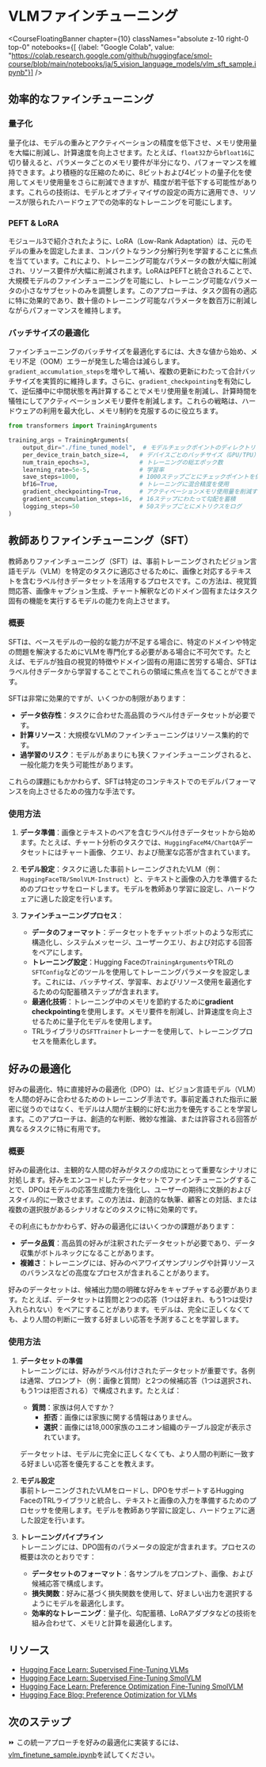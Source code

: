# VLMファインチューニング
<CourseFloatingBanner chapter={10}
  classNames="absolute z-10 right-0 top-0"
  notebooks={[
    {label: "Google Colab", value: "https://colab.research.google.com/github/huggingface/smol-course/blob/main/notebooks/ja/5_vision_language_models/vlm_sft_sample.ipynb"}] />
    
## 効率的なファインチューニング

### 量子化
量子化は、モデルの重みとアクティベーションの精度を低下させ、メモリ使用量を大幅に削減し、計算速度を向上させます。たとえば、`float32`から`bfloat16`に切り替えると、パラメータごとのメモリ要件が半分になり、パフォーマンスを維持できます。より積極的な圧縮のために、8ビットおよび4ビットの量子化を使用してメモリ使用量をさらに削減できますが、精度が若干低下する可能性があります。これらの技術は、モデルとオプティマイザの設定の両方に適用でき、リソースが限られたハードウェアでの効率的なトレーニングを可能にします。

### PEFT & LoRA
モジュール3で紹介されたように、LoRA（Low-Rank Adaptation）は、元のモデルの重みを固定したまま、コンパクトなランク分解行列を学習することに焦点を当てています。これにより、トレーニング可能なパラメータの数が大幅に削減され、リソース要件が大幅に削減されます。LoRAはPEFTと統合されることで、大規模モデルのファインチューニングを可能にし、トレーニング可能なパラメータの小さなサブセットのみを調整します。このアプローチは、タスク固有の適応に特に効果的であり、数十億のトレーニング可能なパラメータを数百万に削減しながらパフォーマンスを維持します。

### バッチサイズの最適化
ファインチューニングのバッチサイズを最適化するには、大きな値から始め、メモリ不足（OOM）エラーが発生した場合は減らします。`gradient_accumulation_steps`を増やして補い、複数の更新にわたって合計バッチサイズを実質的に維持します。さらに、`gradient_checkpointing`を有効にして、逆伝播中に中間状態を再計算することでメモリ使用量を削減し、計算時間を犠牲にしてアクティベーションメモリ要件を削減します。これらの戦略は、ハードウェアの利用を最大化し、メモリ制約を克服するのに役立ちます。

```python
from transformers import TrainingArguments

training_args = TrainingArguments(
    output_dir="./fine_tuned_model",  # モデルチェックポイントのディレクトリ
    per_device_train_batch_size=4,   # デバイスごとのバッチサイズ（GPU/TPU）
    num_train_epochs=3,              # トレーニングの総エポック数
    learning_rate=5e-5,              # 学習率
    save_steps=1000,                 # 1000ステップごとにチェックポイントを保存
    bf16=True,                       # トレーニングに混合精度を使用
    gradient_checkpointing=True,     # アクティベーションメモリ使用量を削減するために有効にする
    gradient_accumulation_steps=16,  # 16ステップにわたって勾配を蓄積
    logging_steps=50                 # 50ステップごとにメトリクスをログ
)
```

## **教師ありファインチューニング（SFT）**

教師ありファインチューニング（SFT）は、事前トレーニングされたビジョン言語モデル（VLM）を特定のタスクに適応させるために、画像と対応するテキストを含むラベル付きデータセットを活用するプロセスです。この方法は、視覚質問応答、画像キャプション生成、チャート解釈などのドメイン固有またはタスク固有の機能を実行するモデルの能力を向上させます。

### **概要**
SFTは、ベースモデルの一般的な能力が不足する場合に、特定のドメインや特定の問題を解決するためにVLMを専門化する必要がある場合に不可欠です。たとえば、モデルが独自の視覚的特徴やドメイン固有の用語に苦労する場合、SFTはラベル付きデータから学習することでこれらの領域に焦点を当てることができます。

SFTは非常に効果的ですが、いくつかの制限があります：
- **データ依存性**：タスクに合わせた高品質のラベル付きデータセットが必要です。
- **計算リソース**：大規模なVLMのファインチューニングはリソース集約的です。
- **過学習のリスク**：モデルがあまりにも狭くファインチューニングされると、一般化能力を失う可能性があります。

これらの課題にもかかわらず、SFTは特定のコンテキストでのモデルパフォーマンスを向上させるための強力な手法です。

### **使用方法**
1. **データ準備**：画像とテキストのペアを含むラベル付きデータセットから始めます。たとえば、チャート分析のタスクでは、`HuggingFaceM4/ChartQA`データセットにはチャート画像、クエリ、および簡潔な応答が含まれています。

2. **モデル設定**：タスクに適した事前トレーニングされたVLM（例：`HuggingFaceTB/SmolVLM-Instruct`）と、テキストと画像の入力を準備するためのプロセッサをロードします。モデルを教師あり学習に設定し、ハードウェアに適した設定を行います。

3. **ファインチューニングプロセス**：
   - **データのフォーマット**：データセットをチャットボットのような形式に構造化し、システムメッセージ、ユーザークエリ、および対応する回答をペアにします。
   - **トレーニング設定**：Hugging Faceの`TrainingArguments`やTRLの`SFTConfig`などのツールを使用してトレーニングパラメータを設定します。これには、バッチサイズ、学習率、およびリソース使用を最適化するための勾配蓄積ステップが含まれます。
   - **最適化技術**：トレーニング中のメモリを節約するために**gradient checkpointing**を使用します。メモリ要件を削減し、計算速度を向上させるために量子化モデルを使用します。
   - TRLライブラリの`SFTTrainer`トレーナーを使用して、トレーニングプロセスを簡素化します。

## 好みの最適化

好みの最適化、特に直接好みの最適化（DPO）は、ビジョン言語モデル（VLM）を人間の好みに合わせるためのトレーニング手法です。事前定義された指示に厳密に従うのではなく、モデルは人間が主観的に好む出力を優先することを学習します。このアプローチは、創造的な判断、微妙な推論、または許容される回答が異なるタスクに特に有用です。

### **概要**
好みの最適化は、主観的な人間の好みがタスクの成功にとって重要なシナリオに対処します。好みをエンコードしたデータセットでファインチューニングすることで、DPOはモデルの応答生成能力を強化し、ユーザーの期待に文脈的およびスタイル的に一致させます。この方法は、創造的な執筆、顧客との対話、または複数の選択肢があるシナリオなどのタスクに特に効果的です。

その利点にもかかわらず、好みの最適化にはいくつかの課題があります：
- **データ品質**：高品質の好みが注釈されたデータセットが必要であり、データ収集がボトルネックになることがあります。
- **複雑さ**：トレーニングには、好みのペアワイズサンプリングや計算リソースのバランスなどの高度なプロセスが含まれることがあります。

好みのデータセットは、候補出力間の明確な好みをキャプチャする必要があります。たとえば、データセットは質問と2つの応答（1つは好まれ、もう1つは受け入れられない）をペアにすることがあります。モデルは、完全に正しくなくても、より人間の判断に一致する好ましい応答を予測することを学習します。

### **使用方法**
1. **データセットの準備**  
   トレーニングには、好みがラベル付けされたデータセットが重要です。各例は通常、プロンプト（例：画像と質問）と2つの候補応答（1つは選択され、もう1つは拒否される）で構成されます。たとえば：

   - **質問**：家族は何人ですか？  
     - **拒否**：画像には家族に関する情報はありません。  
     - **選択**：画像には18,000家族のユニオン組織のテーブル設定が表示されています。  

   データセットは、モデルに完全に正しくなくても、より人間の判断に一致する好ましい応答を優先することを教えます。

2. **モデル設定**  
   事前トレーニングされたVLMをロードし、DPOをサポートするHugging FaceのTRLライブラリと統合し、テキストと画像の入力を準備するためのプロセッサを使用します。モデルを教師あり学習に設定し、ハードウェアに適した設定を行います。

3. **トレーニングパイプライン**  
   トレーニングには、DPO固有のパラメータの設定が含まれます。プロセスの概要は次のとおりです：

   - **データセットのフォーマット**：各サンプルをプロンプト、画像、および候補応答で構成します。
   - **損失関数**：好みに基づく損失関数を使用して、好ましい出力を選択するようにモデルを最適化します。
   - **効率的なトレーニング**：量子化、勾配蓄積、LoRAアダプタなどの技術を組み合わせて、メモリと計算を最適化します。

## リソース

- [Hugging Face Learn: Supervised Fine-Tuning VLMs](https://huggingface.co/learn/cookbook/fine_tuning_vlm_trl) 
- [Hugging Face Learn: Supervised Fine-Tuning SmolVLM](https://huggingface.co/learn/cookbook/fine_tuning_smol_vlm_sft_trl)  
- [Hugging Face Learn: Preference Optimization Fine-Tuning SmolVLM](https://huggingface.co/learn/cookbook/fine_tuning_vlm_dpo_smolvlm_instruct)  
- [Hugging Face Blog: Preference Optimization for VLMs](https://huggingface.co/blog/dpo_vlm)

## 次のステップ

⏩ この統一アプローチを好みの最適化に実装するには、[vlm_finetune_sample.ipynb](../../../notebooks/ja/5_vision_language_models/vlm_finetune_sample.ipynb)を試してください。
